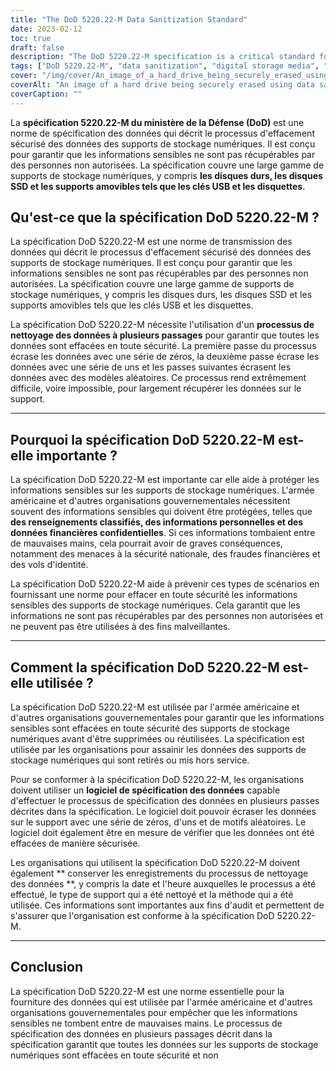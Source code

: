 ```yaml
---
title: "The DoD 5220.22-M Data Sanitization Standard"
date: 2023-02-12
toc: true
draft: false
description: "The DoD 5220.22-M specification is a critical standard for securely erasing sensitive information from digital storage media, widely used by the U.S. military and government organizations."
tags: ["DoD 5220.22-M", "data sanitization", "digital storage media", "U.S. military", "government organizations", "sensitive information", "security", "data erasure", "multi-pass process", "ECE method"]
cover: "/img/cover/An_image_of_a_hard_drive_being_securely_erased_using_data.png"
coverAlt: "An image of a hard drive being securely erased using data sanitization software, with a padlock or a shield symbolizing security in the foreground"
coverCaption: ""
---
```


 La **spécification 5220.22-M du ministère de la Défense (DoD)** est une norme de spécification des données qui décrit le processus d'effacement sécurisé des données des supports de stockage numériques. Il est conçu pour garantir que les informations sensibles ne sont pas récupérables par des personnes non autorisées. La spécification couvre une large gamme de supports de stockage numériques, y compris **les disques durs, les disques SSD et les supports amovibles tels que les clés USB et les disquettes**.  ## Qu'est-ce que la spécification DoD 5220.22-M ?  La spécification DoD 5220.22-M est une norme de transmission des données qui décrit le processus d'effacement sécurisé des données des supports de stockage numériques. Il est conçu pour garantir que les informations sensibles ne sont pas récupérables par des personnes non autorisées. La spécification couvre une large gamme de supports de stockage numériques, y compris les disques durs, les disques SSD et les supports amovibles tels que les clés USB et les disquettes.  La spécification DoD 5220.22-M nécessite l'utilisation d'un **processus de nettoyage des données à plusieurs passages** pour garantir que toutes les données sont effacées en toute sécurité. La première passe du processus écrase les données avec une série de zéros, la deuxième passe écrase les données avec une série de uns et les passes suivantes écrasent les données avec des modèles aléatoires. Ce processus rend extrêmement difficile, voire impossible, pour largement récupérer les données sur le support.  ______  ## Pourquoi la spécification DoD 5220.22-M est-elle importante ?  La spécification DoD 5220.22-M est importante car elle aide à protéger les informations sensibles sur les supports de stockage numériques. L'armée américaine et d'autres organisations gouvernementales nécessitent souvent des informations sensibles qui doivent être protégées, telles que **des renseignements classifiés, des informations personnelles et des données financières confidentielles**. Si ces informations tombaient entre de mauvaises mains, cela pourrait avoir de graves conséquences, notamment des menaces à la sécurité nationale, des fraudes financières et des vols d'identité.  La spécification DoD 5220.22-M aide à prévenir ces types de scénarios en fournissant une norme pour effacer en toute sécurité les informations sensibles des supports de stockage numériques. Cela garantit que les informations ne sont pas récupérables par des personnes non autorisées et ne peuvent pas être utilisées à des fins malveillantes.  ______  ## Comment la spécification DoD 5220.22-M est-elle utilisée ?  La spécification DoD 5220.22-M est utilisée par l'armée américaine et d'autres organisations gouvernementales pour garantir que les informations sensibles sont effacées en toute sécurité des supports de stockage numériques avant d'être supprimées ou réutilisées. La spécification est utilisée par les organisations pour assainir les données des supports de stockage numériques qui sont retirés ou mis hors service.  Pour se conformer à la spécification DoD 5220.22-M, les organisations doivent utiliser un **logiciel de spécification des données** capable d'effectuer le processus de spécification des données en plusieurs passes décrites dans la spécification. Le logiciel doit pouvoir écraser les données sur le support avec une série de zéros, d'uns et de motifs aléatoires. Le logiciel doit également être en mesure de vérifier que les données ont été effacées de manière sécurisée.  Les organisations qui utilisent la spécification DoD 5220.22-M doivent également ** conserver les enregistrements du processus de nettoyage des données **, y compris la date et l'heure auxquelles le processus a été effectué, le type de support qui a été nettoyé et la méthode qui a été utilisée. Ces informations sont importantes aux fins d'audit et permettent de s'assurer que l'organisation est conforme à la spécification DoD 5220.22-M.  ______  ## Conclusion  La spécification DoD 5220.22-M est une norme essentielle pour la fourniture des données qui est utilisée par l'armée américaine et d'autres organisations gouvernementales pour empêcher que les informations sensibles ne tombent entre de mauvaises mains. Le processus de spécification des données en plusieurs passages décrit dans la spécification garantit que toutes les données sur les supports de stockage numériques sont effacées en toute sécurité et non
